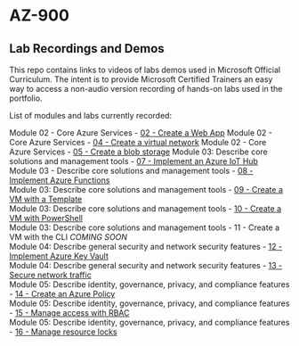 # AZ-900


## Lab Recordings and Demos

This repo contains links to videos of labs demos used in Microsoft Official Curriculum.
The intent is to provide Microsoft Certified Trainers an easy way to access a non-audio version recording of hands-on labs used in the portfolio.

List of modules and labs currently recorded:

Module 02 - Core Azure Services -  [02 - Create a Web App](https://wwlcontent.azureedge.net/moc/Exported/AZ-900\AZ900-CreateaWebApp.mp4)
Module 02 - Core Azure Services -  [04 - Create a virtual network](https://wwlcontent.azureedge.net/moc/Exported/AZ-900\AZ900-Create-virtual-network.mp4)
Module 02 - Core Azure Services -  [05 - Create a blob storage](https://wwlcontent.azureedge.net/moc/Exported/AZ-900\AZ900-Create-blob-storage.mp4)
Module 03: Describe core solutions and management tools -  [07 - Implement an Azure IoT Hub](https://wwlcontent.azureedge.net/moc/Exported/AZ-900\AZ900-Implement-an-AzureIotHub.mp4)  
Module 03 - Describe core solutions and management tools -  [08 - Implement Azure Functions](https://wwlcontent.azureedge.net/moc/Exported/AZ-900\AZ900-Implment-Azure-Functions.mp4)  
Module 03: Describe core solutions and management tools -  [09 - Create a VM with a Template](https://wwlcontent.azureedge.net/moc/Exported/AZ-900\AZ900-CreateaVMWithaTemplate.mp4)  
Module 03: Describe core solutions and management tools -  [10 - Create a VM with PowerShell](https://wwlcontent.azureedge.net/moc/Exported/AZ-900\AZ900-CreateaVMwithPowershell.mp4)  
Module 03: Describe core solutions and management tools -  11 - Create a VM with the CLI _COMING SOON_  
Module 04: Describe general security and network security features -  [12 - Implement Azure Key Vault](https://wwlcontent.azureedge.net/moc/Exported/AZ-900\AZ900%20-%2013%20Implement%20Azure%20Key%20Vault.mp4)  
Module 04: Describe general security and network security features -  [13 - Secure network traffic](https://wwlcontent.azureedge.net/moc/Exported/AZ-900\AZ900-SecureNetworkTraffic.mp4)  
Module 05: Describe identity, governance, privacy, and compliance features -  [14 - Create an Azure Policy](https://wwlcontent.azureedge.net/moc/Exported/AZ-900\AZ900-CreateAzurePolicy.mp4)  
Module 05: Describe identity, governance, privacy, and compliance features -  [15 - Manage access with RBAC](https://wwlcontent.azureedge.net/moc/Exported/AZ-900\AZ900-ManageAccesswithRBAC.mp4)  
Module 05: Describe identity, governance, privacy, and compliance features -  [16 - Manage resource locks](https://wwlcontent.azureedge.net/moc/Exported/AZ-900\AZ900-ManageResourceLocks.mp4)  


